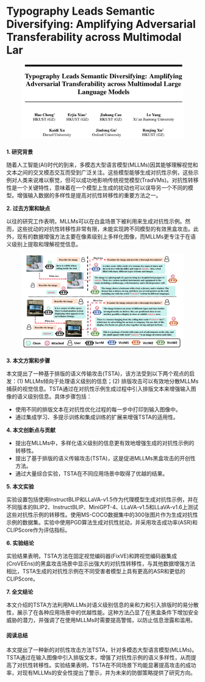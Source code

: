 # Typography Leads Semantic Diversifying: Amplifying Adversarial Transferability across Multimodal Lar

<figure><img src="../.gitbook/assets/image (4) (1) (1).png" alt=""><figcaption></figcaption></figure>

####

**1. 研究背景**

随着人工智能(AI)时代的到来，多模态大型语言模型(MLLMs)因其能够理解视觉和文本之间的交叉模态交互而受到广泛关注。这些模型能够生成对抗性示例，这些示例对人类来说难以察觉，但可以成功地影响传统视觉模型(TradVMs)。对抗性转移性是一个关键特性，意味着在一个模型上生成的扰动也可以误导另一个不同的模型。增强输入数据的多样性是提高对抗性转移性的重要方法之一。

**2. 过去方案和缺点**

以往的研究工作表明，MLLMs可以在白盒场景下被利用来生成对抗性示例。然而，这些扰动的对抗性转移性非常有限，未能实现跨不同模型的有效黑盒攻击。此外，现有的数据增强方法主要在像素级别上多样化图像，而MLLMs更专注于在语义级别上提取和理解视觉信息。

<figure><img src="../.gitbook/assets/image (5) (1) (1).png" alt=""><figcaption></figcaption></figure>

**3. 本文方案和步骤**

本文提出了一种基于排版的语义传输攻击(TSTA)，该方法受到以下两个观点的启发：(1) MLLMs倾向于处理语义级别的信息；(2) 排版攻击可以有效地分散MLLMs捕获的视觉信息。TSTA通过在对抗性示例生成过程中引入排版文本来增强输入图像的语义级别信息。具体步骤包括：

* 使用不同的排版文本在对抗性优化过程的每一步中打印到输入图像中。
* 通过集成学习、多提示训练和集成训练的扩展来增强TSTA的适用性。

**4. 本文创新点与贡献**

* 提出在MLLMs中，多样化语义级别的信息更有效地增强生成的对抗性示例的转移性。
* 提出了基于排版的语义传输攻击(TSTA)，这是促进MLLMs黑盒攻击的开创性方法。
* 通过大量综合实验，TSTA在不同应用场景中取得了优越的结果。

**5. 本文实验**

实验设置包括使用InstructBLIP和LLaVA-v1.5作为代理模型生成对抗性示例，并在不同版本的BLIP2、InstructBLIP、MiniGPT-4、LLaVA-v1.5和LLaVA-v1.6上测试这些对抗性示例的转移性。使用MS-COCO数据集中的300张图片作为生成对抗性示例的数据集。实验中使用PGD算法生成对抗性扰动，并采用攻击成功率(ASR)和CLIPScore作为评估指标。

**6. 实验结论**

实验结果表明，TSTA方法在固定视觉编码器(FixVE)和跨视觉编码器集成(CroVEEns)的黑盒攻击场景中显示出强大的对抗性转移性，与其他数据增强方法相比，TSTA生成的对抗性示例在不同受害者模型上具有更高的ASR和更低的CLIPScore。

**7. 全文结论**

本文介绍的TSTA方法利用MLLMs对语义级别信息的亲和力和引入排版时的易分散性，展示了在各种应用场景中的优越性能。这种方法凸显了在黑盒条件下增加安全威胁的潜力，并强调了在使用MLLMs时需要提高警惕，以防止信息泄露和滥用。

#### 阅读总结

本文提出了一种新的对抗性攻击方法TSTA，针对多模态大型语言模型(MLLMs)。TSTA通过在输入图像中引入排版文本，增强了对抗性示例的语义多样性，从而提高了对抗性转移性。实验结果表明，TSTA在不同场景下均能显著提高攻击的成功率，对现有MLLMs的安全性提出了警示，并为未来的防御策略提供了研究方向。
